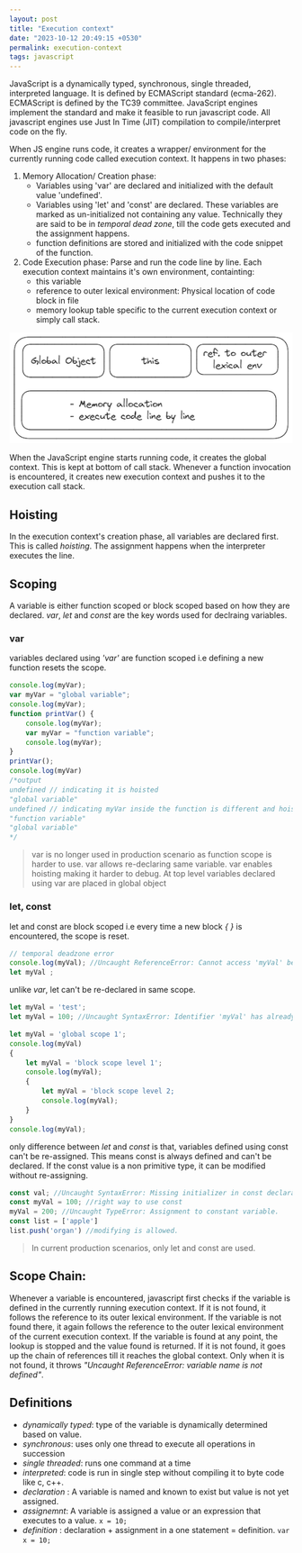 ```yaml
---
layout: post
title: "Execution context"
date: "2023-10-12 20:49:15 +0530"
permalink: execution-context
tags: javascript
---
```


JavaScript is a dynamically typed, synchronous, single threaded, interpreted language. It is defined by ECMAScript standard (ecma-262). ECMAScript is defined by the TC39 committee. JavaScript engines implement the standard and make it feasible to run javascript code. All javascript engines use Just In Time (JIT) compilation to compile/interpret code on the fly.

When JS engine runs code, it creates a wrapper/ environment for the currently running code called execution context. It happens in two phases:

1. Memory Allocation/ Creation phase:
    - Variables using 'var' are declared and initialized with the default value 'undefined'.
    - Variables using 'let' and 'const' are declared. These variables are marked as un-initialized not containing any value. Technically they are said to be in *temporal dead zone*, till the code gets executed and the assignment happens.
    - function definitions are stored and initialized with the code snippet of the function.
2. Code Execution phase: Parse and run the code line by line. Each execution context maintains it's own environment, containting:
    - this variable
    - reference to outer lexical environment: Physical location of code block in file
    - memory lookup table specific to the current execution context or simply call stack.

![Execution Context](/assets/images/execution-context.png)

When the JavaScript engine starts running code, it creates the global context. This is kept at bottom of call stack.
Whenever a function invocation is encountered, it creates new execution context and pushes it to the execution call stack.

## Hoisting

In the execution context's creation phase, all variables are declared first. This is called _hoisting_. The assignment happens when the interpreter executes the line.

## Scoping

A variable is either function scoped or block scoped based on how they are declared. _var_, _let_ and _const_ are the key words used for declraing variables.

### var

variables declared using _'var'_ are function scoped i.e defining a new function resets the scope.

```javascript
console.log(myVar);
var myVar = "global variable";
console.log(myVar);
function printVar() {
    console.log(myVar);
    var myVar = "function variable";
    console.log(myVar);
}
printVar();
console.log(myVar)
/*output
undefined // indicating it is hoisted
"global variable"
undefined // indicating myVar inside the function is different and hoisted
"function variable"
"global variable"
*/
```

> var is no longer used in production scenario as function scope is harder to use.
> var allows re-declaring same variable.
> var enables hoisting making it harder to debug.
> At top level variables declared using var are placed in global object

### let, const

let and const are block scoped i.e every time a new block _{ }_ is encountered, the scope is reset.

```javascript
// temporal deadzone error
console.log(myVal); //Uncaught ReferenceError: Cannot access 'myVal' before initialization
let myVal ;
```

unlike _var_, let can't be re-declared in same scope.

```javascript
let myVal = 'test';
let myVal = 100; //Uncaught SyntaxError: Identifier 'myVal' has already been declared
```

```javascript
let myVal = 'global scope 1';
console.log(myVal)
{
    let myVal = 'block scope level 1';
    console.log(myVal);
    {
        let myVal = 'block scope level 2;
        console.log(myVal);
    }
}
console.log(myVal);
```

only difference between _let_ and _const_ is that, variables defined using const can't be re-assigned. This means const is always defined and can't be declared. If the const value is a non primitive type, it can be modified without re-assigning.

```javascript
const val; //Uncaught SyntaxError: Missing initializer in const declaration
const myVal = 100; //right way to use const
myVal = 200; //Uncaught TypeError: Assignment to constant variable.
const list = ['apple']
list.push('organ') //modifying is allowed.
```

> In current production scenarios, only let and const are used.

## Scope Chain:

Whenever a variable is encountered, javascript first checks if the variable is defined in the currently running execution context. If it is not found, it follows the reference to its outer lexical environment. If the variable is not found there, it again follows the reference to the outer lexical environment of the current execution context. If the variable is found at any point, the lookup is stopped and the value found is returned. If it is not found, it goes up the chain of references till it reaches the global context. Only when it is not found, it throws _"Uncaught ReferenceError: variable name is not defined"_.


## Definitions

- _dynamically typed_: type of the variable is dynamically determined based on value.
- _synchronous_: uses only one thread to execute all operations in succession
- _single threaded_: runs one command at a time
- _interpreted_: code is run in single step without compiling it to byte code like c, c++.
- _declaration_ : A variable is named and known to exist but value is not yet assigned.
- _assignemnt_: A variable is assigned a value or an expression that executes to a value. `x = 10;`
- _definition_ : declaration + assignment in a one statement = definition. `var x = 10;`